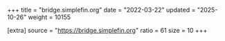 +++
title = "bridge.simplefin.org"
date = "2022-03-22"
updated = "2025-10-26"
weight = 10155

[extra]
source = "https://bridge.simplefin.org"
ratio = 61
size = 10
+++
